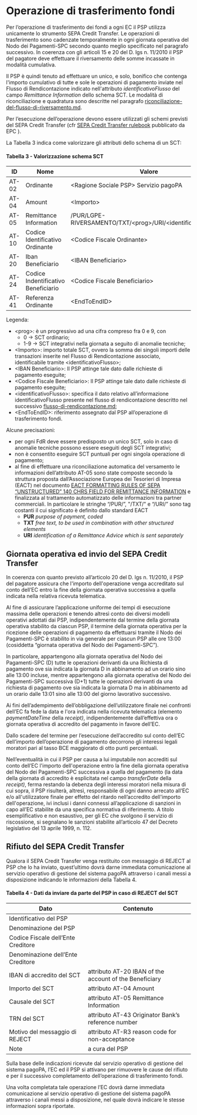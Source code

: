 # Operazione di trasferimento fondi

Per l’operazione di trasferimento dei fondi a ogni EC il PSP utilizza unicamente lo strumento SEPA Credit Transfer. Le operazioni di trasferimento sono cadenzate temporalmente in ogni giornata operativa del Nodo dei Pagamenti-SPC secondo quanto meglio specificato nel paragrafo successivo. In coerenza con gli articoli 15 e 20 del D. lgs n. 11/2010 il PSP del pagatore deve effettuare il riversamento delle somme incassate in modalità cumulativa.

Il PSP è quindi tenuto ad effettuare un unico, e solo, bonifico che contenga l'importo cumulativo di tutte e sole le operazioni di pagamento inviate nel Flusso di Rendicontazione indicato nell'attributo _identificativoFlusso_ del campo _Remittance Information_ dello schema SCT. Le modalità di riconciliazione e quadratura sono descritte nel paragrafo [riconciliazione-del-flusso-di-riversamento.md](riconciliazione-del-flusso-di-riversamento.md "mention").

Per l’esecuzione dell’operazione devono essere utilizzati gli schemi previsti del SEPA Credit Transfer (cfr [SEPA Credit Transfer rulebook](https://www.europeanpaymentscouncil.eu/what-we-do/sepa-payment-schemes/sepa-credit-transfer/sepa-credit-transfer-rulebook-and) pubblicato da EPC ).

La Tabella 3 indica come valorizzare gli attributi dello schema di un SCT:

#### Tabella 3 - Valorizzazione schema SCT

<table><thead><tr><th width="150">ID</th><th width="150">Nome</th><th width="228.33065595716198">Valore</th><th data-type="checkbox">Opzionale</th></tr></thead><tbody><tr><td>AT-02</td><td>Ordinante</td><td>&#x3C;Ragione Sociale PSP> Servizio pagoPA</td><td>false</td></tr><tr><td>AT-04</td><td>Amount</td><td>&#x3C;Importo></td><td>false</td></tr><tr><td>AT-05</td><td>Remittance Information</td><td>/PUR/LGPE-RIVERSAMENTO/TXT/&#x3C;prog>/URI/&#x3C;identificativoFlusso></td><td>false</td></tr><tr><td>AT-10</td><td>Codice Identificativo Ordinante</td><td>&#x3C;Codice Fiscale Ordinante></td><td>true</td></tr><tr><td>AT-20</td><td>Iban Beneficiario</td><td>&#x3C;IBAN Beneficiario></td><td>false</td></tr><tr><td>AT-24</td><td>Codice Indentificativo Beneficiario</td><td>&#x3C;Codice Fiscale Beneficiario></td><td>true</td></tr><tr><td>AT-41</td><td>Referenza Ordinante</td><td>&#x3C;EndToEndID></td><td>true</td></tr></tbody></table>

Legenda:

* \<prog>_:_ è un progressivo ad una cifra compreso fra 0 e 9, con
  * 0 -> SCT ordinario;
  * 1-9 -> SCT integrativi nella giornata a seguito di anomalie tecniche;
* \<Importo>: importo totale SCT, ovvero la somma dei singoli importi delle transazioni inserite nel Flusso di Rendicontazione associato, identificabile tramite \<identificativoFlusso>;
* \<IBAN Beneficiario>: Il PSP attinge tale dato dalle richieste di pagamento eseguite;
* \<Codice Fiscale Beneficiario>: Il PSP attinge tale dato dalle richieste di pagamento eseguite;
* \<identificativoFlusso>: specifica il dato relativo all’informazione identificativoFlusso presente nel flusso di rendicontazione descritto nel successivo [flusso-di-rendicontazione.md](flusso-di-rendicontazione.md "mention");
* \<EndToEndID>: riferimento assegnato dal PSP all’operazione di trasferimento fondi.

Alcune precisazioni:

* per ogni FdR deve essere predisposto un unico SCT, solo in caso di anomalie tecniche possono essere eseguiti degli SCT integrativi;
* non è consentito eseguire SCT puntuali per ogni singola operazione di pagamento;
* al fine di effettuare una riconciliazione automatica del versamento le informazioni dell’attributo AT-05 sono state composte secondo la struttura proposta dall’Associazione Europea dei Tesorieri di Impresa (EACT) nel documento [EACT FORMATTING RULES OF SEPA “UNSTRUCTURED” 140 CHRS FIELD FOR REMITTANCE INFORMATION](https://eact.eu/Core/Documents/Wordpress\_Old/docs/EACT\_Standard\_for\_Remittance\_Info.pdf) e finalizzata al trattamento automatizzato delle informazioni tra partner commerciali. In particolare le stringhe “/PUR/”, "/TXT/" e “/URI/” sono tag costanti il cui significato è definito dallo standard EACT
  * **PUR** _purpose of payment, coded_
  * **TXT** _free text, to be used in combination with other structured elements_
  * **URI** _identification of a Remittance Advice which is sent separately_

## Giornata operativa ed invio del SEPA Credit Transfer

In coerenza con quanto previsto all’articolo 20 del D. lgs n. 11/2010, il PSP del pagatore assicura che l'importo dell'operazione venga accreditato sul conto dell’EC entro la fine della giornata operativa successiva a quella indicata nella relativa ricevuta telematica.

Al fine di assicurare l’applicazione uniforme dei tempi di esecuzione massima delle operazioni e tenendo altresì conto dei diversi modelli operativi adottati dai PSP, indipendentemente dal termine della giornata operativa stabilito da ciascun PSP, il termine della giornata operativa per la ricezione delle operazioni di pagamento da effettuarsi tramite il Nodo dei Pagamenti-SPC è stabilito in via generale per ciascun PSP alle ore 13:00 (cosiddetta “giornata operativa del Nodo dei Pagamenti-SPC”).

In particolare, appartengono alla giornata operativa del Nodo dei Pagamenti-SPC (D) tutte le operazioni derivanti da una Richiesta di pagamento ove sia indicata la giornata D in abbinamento ad un orario sino alle 13:00 incluse, mentre appartengono alla giornata operativa del Nodo dei Pagamenti-SPC successiva (D+1) tutte le operazioni derivanti da una richiesta di pagamento ove sia indicata la giornata D ma in abbinamento ad un orario dalle 13:01 sino alle 13:00 del giorno lavorativo successivo.&#x20;

Ai fini dell’adempimento dell’obbligazione dell’utilizzatore finale nei confronti dell’EC fa fede la data e l'ora indicata nella ricevuta telematica (elemento _paymentDateTime_ della _receipt)_, indipendentemente dall’effettiva ora o giornata operativa di accredito del pagamento in favore dell’EC.

Dallo scadere del termine per l’esecuzione dell’accredito sul conto dell’EC dell’importo dell’operazione di pagamento decorrono gli interessi legali moratori pari al tasso BCE maggiorato di otto punti percentuali.

Nell’eventualità in cui il PSP per causa a lui imputabile non accrediti sul conto dell’EC l'importo dell'operazione entro la fine della giornata operativa del Nodo dei Pagamenti-SPC successiva a quella del pagamento (la data della giornata di accredito è esplicitata nel campo _transferDate_ della _receipt)_, ferma restando la debenza degli interessi moratori nella misura di cui sopra, il PSP risulterà, altresì, responsabile di ogni danno arrecato all’EC e/o all'utilizzatore finale per effetto del ritardo nell’accredito dell'importo dell'operazione, ivi inclusi i danni connessi all’applicazione di sanzioni in capo all’EC stabilite da una specifica normativa di riferimento. A titolo esemplificativo e non esaustivo, per gli EC che svolgono il servizio di riscossione, si segnalano le sanzioni stabilite all’articolo 47 del Decreto legislativo del 13 aprile 1999, n. 112.

## Rifiuto del SEPA Credit Transfer

Qualora il SEPA Credit Transfer venga restituito con messaggio di REJECT al PSP che lo ha inviato, quest’ultimo dovrà darne immediata comunicazione al servizio operativo di gestione del sistema pagoPA attraverso i canali messi a disposizione indicando le informazioni della Tabella 4.

#### Tabella 4 - **Dati da inviare da parte del PSP in caso di REJECT del SCT**

| Dato                               | Contenuto                                              |
| ---------------------------------- | ------------------------------------------------------ |
| Identificativo del PSP             |                                                        |
| Denominazione del PSP              |                                                        |
| Codice Fiscale dell’Ente Creditore |                                                        |
| Denominazione dell’Ente Creditore  |                                                        |
| IBAN di accredito del SCT          | attributo AT-20 IBAN of the account of the Beneficiary |
| Importo del SCT                    | attributo AT-04 Amount                                 |
| Causale del SCT                    | attributo AT-05 Remittance Information                 |
| TRN del SCT                        | attributo AT-43 Originator Bank’s reference number     |
| Motivo del messaggio di REJECT     | attributo AT-R3 reason code for non-acceptance         |
| Note                               | a cura del PSP                                         |

Sulla base delle indicazioni ricevute dal servizio operativo di gestione del sistema pagoPA, l’EC ed il PSP si attivano per rimuovere le cause del rifiuto e per il successivo completamento dell’operazione di trasferimento fondi.

Una volta completata tale operazione l’EC dovrà darne immediata comunicazione al servizio operativo di gestione del sistema pagoPA attraverso i canali messi a disposizione, nel quale dovrà indicare le stesse informazioni sopra riportate.
